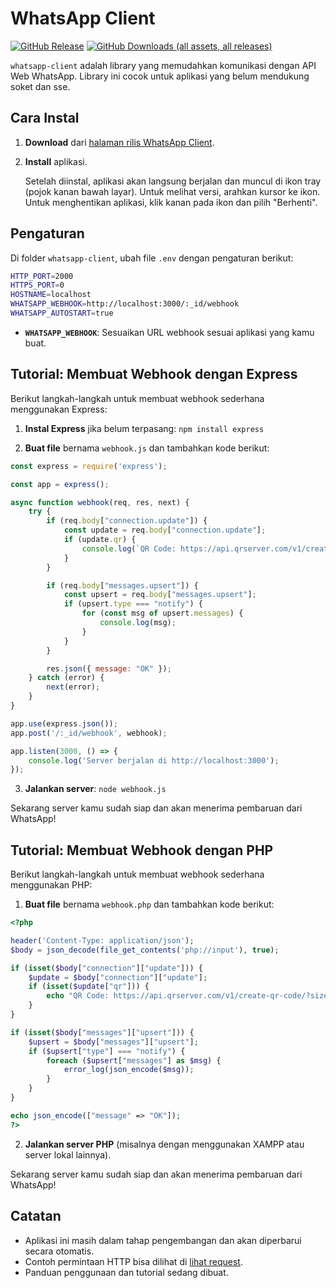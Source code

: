 # WhatsApp Client

[![GitHub Release](https://img.shields.io/github/v/release/ndiing/whatsapp-client)](https://github.com/ndiing/whatsapp-client/releases)
[![GitHub Downloads (all assets, all releases)](https://img.shields.io/github/downloads/ndiing/whatsapp-client/total)](https://github.com/ndiing/whatsapp-client/releases)

`whatsapp-client` adalah library yang memudahkan komunikasi dengan API Web WhatsApp. Library ini cocok untuk aplikasi yang belum mendukung soket dan sse.

## Cara Instal

1. **Download** dari [halaman rilis WhatsApp Client](https://github.com/ndiing/whatsapp-client/releases).
2. **Install** aplikasi.

   Setelah diinstal, aplikasi akan langsung berjalan dan muncul di ikon tray (pojok kanan bawah layar). Untuk melihat versi, arahkan kursor ke ikon. Untuk menghentikan aplikasi, klik kanan pada ikon dan pilih "Berhenti".

## Pengaturan

Di folder `whatsapp-client`, ubah file `.env` dengan pengaturan berikut:

```bash
HTTP_PORT=2000
HTTPS_PORT=0
HOSTNAME=localhost
WHATSAPP_WEBHOOK=http://localhost:3000/:_id/webhook
WHATSAPP_AUTOSTART=true
```

- **`WHATSAPP_WEBHOOK`**: Sesuaikan URL webhook sesuai aplikasi yang kamu buat.

## Tutorial: Membuat Webhook dengan Express

Berikut langkah-langkah untuk membuat webhook sederhana menggunakan Express:

1. **Instal Express** jika belum terpasang:
   ```npm install express```

2. **Buat file** bernama `webhook.js` dan tambahkan kode berikut:

```js
const express = require('express');

const app = express();

async function webhook(req, res, next) {
    try {
        if (req.body["connection.update"]) {
            const update = req.body["connection.update"];
            if (update.qr) {
                console.log(`QR Code: https://api.qrserver.com/v1/create-qr-code/?size=256x256&data=${encodeURIComponent(update.qr)}`);
            }
        }

        if (req.body["messages.upsert"]) {
            const upsert = req.body["messages.upsert"];
            if (upsert.type === "notify") {
                for (const msg of upsert.messages) {
                    console.log(msg);
                }
            }
        }

        res.json({ message: "OK" });
    } catch (error) {
        next(error);
    }
}

app.use(express.json());
app.post('/:_id/webhook', webhook);

app.listen(3000, () => {
    console.log('Server berjalan di http://localhost:3000');
});
```

3. **Jalankan server**:
   ```node webhook.js```

Sekarang server kamu sudah siap dan akan menerima pembaruan dari WhatsApp!

## Tutorial: Membuat Webhook dengan PHP

Berikut langkah-langkah untuk membuat webhook sederhana menggunakan PHP:

1. **Buat file** bernama `webhook.php` dan tambahkan kode berikut:

```php
<?php

header('Content-Type: application/json');
$body = json_decode(file_get_contents('php://input'), true);

if (isset($body["connection"]["update"])) {
    $update = $body["connection"]["update"];
    if (isset($update["qr"])) {
        echo "QR Code: https://api.qrserver.com/v1/create-qr-code/?size=256x256&data=" . urlencode($update["qr"]);
    }
}

if (isset($body["messages"]["upsert"])) {
    $upsert = $body["messages"]["upsert"];
    if ($upsert["type"] === "notify") {
        foreach ($upsert["messages"] as $msg) {
            error_log(json_encode($msg));
        }
    }
}

echo json_encode(["message" => "OK"]);
?>
```

2. **Jalankan server PHP** (misalnya dengan menggunakan XAMPP atau server lokal lainnya).

Sekarang server kamu sudah siap dan akan menerima pembaruan dari WhatsApp!

## Catatan

- Aplikasi ini masih dalam tahap pengembangan dan akan diperbarui secara otomatis.
- Contoh permintaan HTTP bisa dilihat di [lihat request](./http/whatsapp.http).
- Panduan penggunaan dan tutorial sedang dibuat.
